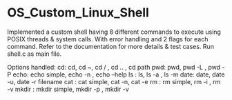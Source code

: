 # OS_Custom_Linux_Shell
Implemented a custom shell having 8 different commands to execute using POSIX threads &amp; system calls. With error handling and 2 flags for each command.
Refer to the documentation for more details & test cases.
Run shell.c as main file.

Options handled:
cd: cd, cd ~, cd / , cd .. , cd path
pwd: pwd, pwd -L , pwd -P
echo: echo simple, echo -n , echo –help
ls : ls, ls -a , ls -m
date: date, date -u, date -r filename
cat : cat simple, cat -n, cat -e
rm : rm simple, rm -i , rm -v
mkdir : mkdir simple, mkdir -p , mkdir -v



